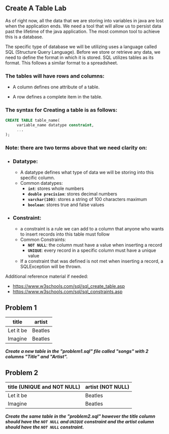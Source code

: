 ## Create A Table Lab

As of right now, all the data that we are storing into variables in java are lost when the application ends. We need a tool that will allow us to persist data past the lifetime of the java application. The most common tool to achieve this is a database.


The specific type of database we will be utilizing uses a language called SQL (Structure Query Language). Before we store or retrieve any data, we need to define the format in which it is stored. SQL utilizes tables as its format. This follows a similar format to a spreadsheet.



### The tables will have rows and columns:

- A column defines one attribute of a table.

- A row defines a complete item in the table.



### The syntax for Creating a table is as follows:

```sql
CREATE TABLE table_name(
     variable_name datatype constraint,
     ...
);
```

### Note: there are two terms above that we need clarity on:

- ### Datatype:
  - A datatype defines what type of data we will be storing into this specific column.
  - Common datatypes:
    - **`int`**: stores whole numbers
    - **`double precision`**: stores decimal numbers
    - **`varchar(100)`**: stores a string of 100 characters maximum
    - **`boolean`**: stores true and false values
- ### Constraint:
  - a constraint is a rule we can add to a column that anyone who wants to insert records into this table must follow
  - Common Constraints:
    - **`NOT NULL`**: the column must have a value when inserting a record
    - **`UNIQUE`**: every record in a specific column must have a unique value
  - If a constraint that was defined is not met when inserting a record, a SQLException will be thrown.

Additional reference material if needed:

- https://www.w3schools.com/sql/sql_create_table.asp
- https://www.w3schools.com/sql/sql_constraints.asp

## Problem 1

| title     | artist  |
| --------- | ------- |
| Let it be | Beatles |
| Imagine   | Beatles |

***Create a new table in the "problem1.sql" file called "songs" with 2 columns "Title" and "Artist".***



## Problem 2

| title (UNIQUE and NOT NULL) | artist (NOT NULL) |
| --------------------------- | ----------------- |
| Let it be                   | Beatles           |
| Imagine                     | Beatles           |

***Create the same table in the "problem2.sql" however the title column should have the `NOT NULL` and `UNIQUE` constraint and the artist column should have the `NOT NULL` constraint.***
